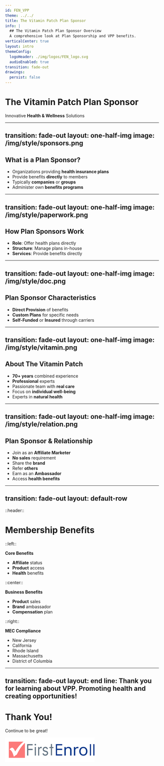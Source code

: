 ```yaml
---
id: FEN_VPP
theme: ../../
title: The Vitamin Patch Plan Sponsor
info: |
  ## The Vitamin Patch Plan Sponsor Overview
  A comprehensive look at Plan Sponsorship and VPP benefits.
verticalCenter: true
layout: intro
themeConfig:
  logoHeader: ./img/logos/FEN_logo.svg
  audioEnabled: true
transition: fade-out
drawings:
  persist: false
---
```

<div class="relative top-2">

<SlideAudio deckKey="FEN_VPP" />

  <div class="grid grid-cols-1 items-center py-8">

  # The Vitamin Patch Plan Sponsor

  Innovative **Health & Wellness** Solutions
  </div>

</div>

---
transition: fade-out
layout: one-half-img
image: /img/style/sponsors.png
---

## What is a Plan Sponsor?

<v-clicks>

- Organizations providing **health insurance plans**
- Provide benefits **directly** to members
- Typically **companies** or **groups**
- Administer own **benefits programs**

</v-clicks>

---
transition: fade-out
layout: one-half-img
image: /img/style/paperwork.png
---

## How Plan Sponsors Work

<v-clicks>

- **Role**: Offer health plans directly
- **Structure**: Manage plans in-house
- **Services**: Provide benefits directly

</v-clicks>

---
transition: fade-out
layout: one-half-img
image: /img/style/doc.png
---

## Plan Sponsor Characteristics

<v-clicks>

- **Direct Provision** of benefits
- **Custom Plans** for specific needs
- **Self-Funded** or **Insured** through carriers

</v-clicks>

---
transition: fade-out
layout: one-half-img
image: /img/style/vitamin.png
---

## About The Vitamin Patch

<v-clicks>

- **70+ years** combined experience
- **Professional** experts
- Passionate team with **real care**
- Focus on **individual well-being**
- Experts in **natural health**

</v-clicks>

---
transition: fade-out
layout: one-half-img
image: /img/style/relation.png
---

## Plan Sponsor & Relationship

<v-clicks>

- Join as an **Affiliate Marketer**
- **No sales** requirement
- Share the **brand**
- Refer **others**
- Earn as an **Ambassador**
- Access **health benefits**

</v-clicks>

---
transition: fade-out
layout: default-row
---

::header::
# Membership Benefits

::left::
<v-click>

**Core Benefits**
- **Affiliate** status
- **Product** access
- **Health** benefits
</v-click>

::center::
<v-click>

**Business Benefits**
- **Product** sales
- **Brand** ambassador
- **Compensation** plan
</v-click>

::right::
<v-click>

**MEC Compliance**
- New Jersey
- California
- Rhode Island
- Massachusetts
- District of Columbia
</v-click>

---
transition: fade-out
layout: end
line: Thank you for learning about VPP. Promoting health and creating opportunities!
---

# Thank You!

Continue to be great!

<img src="./img/logos/FEN_logo.svg" class="h-12 mt-32" alt="FirstEnroll Logo">

